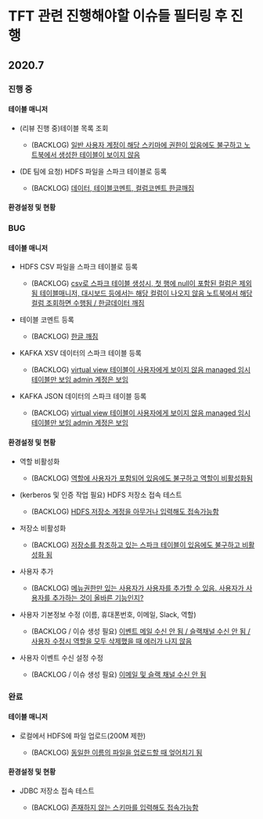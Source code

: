 # TFT 관련 진행해야할 이슈들 필터링 후 진행

## 2020.7

### 진행 중

#### 테이블 매니저

- (리뷰 진행 중)테이블 목록 조회

  - (BACKLOG) [일반 사용자 계정이 해당 스키마에 권한이 있음에도 불구하고 노트북에서 생성한 테이블이 보이지 않음](http://jira.nexrcorp.com/browse/CON-3896)
  
- (DE 팀에 요청) HDFS 파일을 스파크 테이블로 등록

  - (BACKLOG) [데이터, 테이블코멘트, 컬럼코멘트 한글깨짐](http://jira.nexrcorp.com/browse/CON-3826)


#### 환경설정 및 현황

### BUG

#### 테이블 매니저

- HDFS CSV 파일을 스파크 테이블로 등록
  - (BACKLOG) [csv로 스파크 테이블 생성시, 첫 행에 null이 포함된 컬럼은 제외됨 테이블매니저, 대시보드 등에서는 해당 컬럼이 나오지 않음 노트북에서 해당 컬럼 조회하면 수행됨 / 한글데이터 깨짐](http://jira.nexrcorp.com/browse/CON-3901)
- 테이블 코멘트 등록
  - (BACKLOG) [한글 깨짐](http://jira.nexrcorp.com/browse/CON-3826)
- KAFKA XSV 데이터의 스파크 테이블 등록

  - (BACKLOG) [virtual view 테이블이 사용자에게 보이지 않음 managed 임시테이블만 보임 admin 계정은 보임](http://jira.nexrcorp.com/browse/CON-3905)

- KAFKA JSON 데이터의 스파크 테이블 등록
  - (BACKLOG) [virtual view 테이블이 사용자에게 보이지 않음 managed 임시테이블만 보임 admin 계정은 보임](http://jira.nexrcorp.com/browse/CON-3905)

#### 환경설정 및 현황

- 역할 비활성화

  - (BACKLOG) [역할에 사용자가 포함되어 있음에도 불구하고 역할이 비활성화됨](http://jira.nexrcorp.com/browse/CON-4118)

- (kerberos 및 인증 작업 필요) HDFS 저장소 접속 테스트

  - (BACKLOG) [HDFS 저장소 계정을 아무거나 입력해도 접속가능함](http://jira.nexrcorp.com/browse/CON-4119)

- 저장소 비활성화

  - (BACKLOG) [저장소를 참조하고 있는 스파크 테이블이 있음에도 불구하고 비활성화 됨](http://jira.nexrcorp.com/browse/CON-3965)

- 사용자 추가

  - (BACKLOG) [메뉴권한만 있는 사용자가 사용자를 추가할 수 있음. 사용자가 사용자를 추가하는 것이 올바른 기능인지?](http://jira.nexrcorp.com/browse/CON-3946)

- 사용자 기본정보 수정 (이름, 휴대폰번호, 이메일, Slack, 역할)

  - (BACKLOG / 이슈 생성 필요) [이벤트 메일 수신 안 됨 / 슬랙채널 수신 안 됨 / 사용자 수정시 역할을 모두 삭제했을 때 에러가 나지 않음](http://jira.nexrcorp.com/browse)

- 사용자 이벤트 수신 설정 수정

  - (BACKLOG / 이슈 생성 필요) [이메일 및 슬랙 채널 수신 안 됨](http://jira.nexrcorp.com/browse)

### 완료

#### 테이블 매니저
- 로컬에서 HDFS에 파일 업로드(200M 제한)

  - (BACKLOG) [동일한 이름의 파일을 업로드할 때 엎어치기 됨](http://jira.nexrcorp.com/browse/CON-3898)

#### 환경설정 및 현황
- JDBC 저장소 접속 테스트

  - (BACKLOG) [존재하지 않는 스키마를 입력해도 접속가능함](http://jira.nexrcorp.com/browse/CON-3959)
